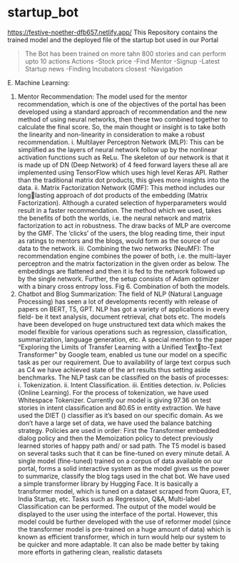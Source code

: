 # startup_bot
https://festive-noether-dfb657.netlify.app/
This Repository contains the trained model and the deployed file of the startup bot used in our Portal
>The Bot has been trained on more tahn 800 stories and can perform upto 10 actions
>Actions
  -Stock price
  -Find Mentor
  -Signup
  -Latest Startup news
  -Finding Incubators closest
  -Navigation


E. Machine Learning:
1. Mentor Recommendation: The model used for 
the mentor recommendation, which is one of the 
objectives of the portal has been developed using 
a standard approach of recommendation and the 
new method of using neural networks, then these 
two combined together to calculate the final 
score. So, the main thought or insight is to take 
both the linearity and non-linearity in 
consideration to make a robust recommendation.
i. Multilayer Perceptron Network (MLP): 
This can be simplified as the 
layers of neural network follow up by 
the nonlinear activation functions such 
as ReLu. The skeleton of our network 
is that it is made up of DN (Deep 
Network) of 4 feed forward layers these 
all are implemented using TensorFlow
which uses high level Keras API.
Rather than the traditional matrix dot 
products, this gives more insights into 
the data.
ii. Matrix Factorization Network (GMF):
This method includes our longlasting approach of dot products of the 
embedding (Matrix Factorization). 
Although a curated selection of 
hyperparameters would result in a 
faster recommendation. The method 
which we used, takes the benefits of 
both the worlds, i.e. the neural network 
and matrix factorization to act in 
robustness. The draw backs of MLP are 
overcome by the GMF.
The ‘clicks’ of the users, the blog 
reading time, their input as ratings to 
mentors and the blogs, would form as 
the source of our data to the network.
iii. Combining the two networks 
(NeuMF):
The recommendation engine 
combines the power of both, i.e. the 
multi-layer perceptron and the matrix 
factorization in the given order as 
below. The embeddings are flattened
and then it is fed to the network 
followed up by the single network.
Further, the setup consists of Adam 
optimizer with a binary cross entropy 
loss.
Fig 6. Combination of both the models.
2. Chatbot and Blog Summarization:
The field of NLP (Natural Language 
Processing) has seen a lot of developments 
recently with release of papers on BERT, T5, 
GPT. NLP has got a variety of applications in 
every field- be it text analysis, document 
retrieval, chat bots etc. The models have been 
developed on huge unstructured text data which 
makes the model flexible for various operations 
such as regression, classification, 
summarization, language generation, etc. A 
special mention to the paper “Exploring the 
Limits of Transfer Learning with a Unified Textto-Text Transformer” by Google team, enabled
us tune our model on a specific task as per our 
requirement. Due to availability of large text 
corpus such as C4 we have achieved state of the
art results thus setting aside benchmarks.
The NLP task can be classified on the basis 
of processes:
i. Tokenization.
ii. Intent Classification.
iii. Entities detection.
iv. Policies (Online Learning).
For the process of tokenization, we have 
used Whitespace Tokenizer. Currently our model is 
giving 97.36 on test stories in intent classification 
and 80.65 in entity extraction. We have used the 
DIET () classifier as it’s based on our specific 
domain. As we don’t have a large set of data, we 
have used the balance batching strategy.
Policies are used in order: First the 
Transformer embedded dialog policy and then the 
Memoization policy to detect previously learned 
stories of happy path and/ or sad path.
The T5 model is based on several tasks 
such that it can be fine-tuned on every minute detail. 
A single model (fine-tuned) trained on a corpus of 
data available on our portal, forms a solid interactive 
system as the model gives us the power to 
summarize, classify the blog tags used in the chat 
bot. We have used a simple transformer library by 
Hugging Face. It is basically a transformer model, 
which is tuned on a dataset scraped from Quora, ET, 
India Startup, etc. Tasks such as Regression, Q&A, 
Multi-label Classification can be performed. The 
output of the model would be displayed to the user 
using the interface of the portal.
However, this model could be further 
developed with the use of reformer model (since the 
transformer model is pre-trained on a huge amount 
of data) which is known as efficient transformer, 
which in turn would help our system to be quicker 
and more adaptable. It can also be made better by 
taking more efforts in gathering clean, realistic 
datasets

